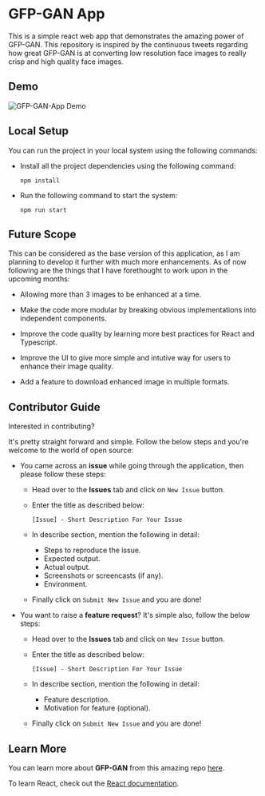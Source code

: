 # GFP-GAN App

This is a simple react web app that demonstrates the amazing power of GFP-GAN. This repository is inspired by the continuous tweets regarding how great GFP-GAN is at converting low resolution face images to really crisp and high quality face images.

## Demo

![GFP-GAN-App Demo](https://github.com/noobyogi0010/gfp-gan-app/blob/0111/sanity/assets/demo/demo.gif)

## Local Setup

You can run the project in your local system using the following commands:

- Install all the project dependencies using the following command:

    `npm install`

- Run the following command to start the system:

    `npm run start`

## Future Scope

This can be considered as the base version of this application, as I am planning to develop it further with much more enhancements. As of now following are the things that I have forethought to work upon in the upcoming months:

- Allowing more than 3 images to be enhanced at a time.

- Make the code more modular by breaking obvious implementations into independent components.

- Improve the code quality by learning more best practices for React and Typescript.

- Improve the UI to give more simple and intutive way for users to enhance their image quality.

- Add a feature to download enhanced image in multiple formats.

## Contributor Guide

Interested in contributing?

It's pretty straight forward and simple. Follow the below steps and you're welcome to the world of open source:

- You came across an **issue** while going through the application, then please follow these steps:

    - Head over to the **Issues** tab and click on `New Issue` button.
    - Enter the title as described below:

        `[Issue] - Short Description For Your Issue`

    - In describe section, mention the following in detail:

        - Steps to reproduce the issue.
        - Expected output.
        - Actual output.
        - Screenshots or screencasts (if any).
        - Environment.

    - Finally click on `Submit New Issue` and you are done!

- You want to raise a **feature request**? It's simple also, follow the below steps:

    - Head over to the **Issues** tab and click on `New Issue` button.
    - Enter the title as described below:

        `[Issue] - Short Description For Your Issue`

    - In describe section, mention the following in detail:

        - Feature description.
        - Motivation for feature (optional).

    - Finally click on `Submit New Issue` and you are done!


## Learn More

You can learn more about **GFP-GAN** from this amazing repo [here](https://github.com/TencentARC/GFPGAN).

To learn React, check out the [React documentation](https://reactjs.org/).
